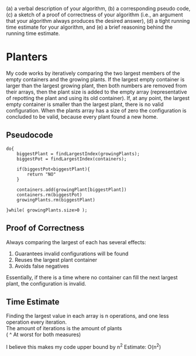 (a) a verbal description of your algorithm,
(b) a corresponding pseudo code,
(c) a sketch of a proof of correctness of your algorithm (i.e., an argument that your algorithm always produces the desired answer),
(d) a tight running time estimate for your algorithm, and
(e) a brief reasoning behind the running time estimate.

# Planters

My code works by iteratively comparing the two largest members of the empty containers and the growing plants. If the largest empty container is larger than the largest growing plant, then both numbers are removed from their arrays, then the plant size is added to the empty array (representative of repotting the plant and using its old container). If, at any point, the largest empty container is smaller than the largest plant, there is no valid configuration. When the plants array has a size of zero the configuration is concluded to be valid, because every plant found a new home.

## Pseudocode 

    do{
        biggestPlant = findLargestIndex(growingPlants);
        biggestPot = findLargestIndex(containers);

        if(biggestPot<biggestPlant){
            return "NO"
        }

        containers.add(growingPlant[biggestPlant])
        containers.rm(biggestPot)
        growingPlants.rm(biggestPlant)

    }while( growingPlants.size>0 );

## Proof of Correctness

Always comparing the largest of each has several effects:
1) Guarantees invalid configurations will be found 
2) Reuses the largest plant container 
3) Avoids false negatives

Essentially, if there is a time where no container can fill the next largest plant, the configuration is invalid.

## Time Estimate

Finding the largest value in each array is n operations, and one less operation every iteration.  
The amount of iterations is the amount of plants  
( ^ At worst for both measures)

I believe this makes my code upper bound by n<sup>2</sup>
Estimate: O(n<sup>2</sup>)